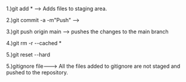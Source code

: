 1.)git add \* --> Adds files to staging area.

2.)git commit -a -m"Push" -->

3.)git push origin main --> pushes the changes to the main branch

4.)git rm -r --cached \*

5.)git reset --hard

5.)gitignore file---> All the files added to gitignore are not staged and pushed to the repository.
